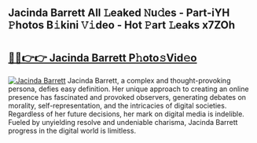 ## Jacinda Barrett All 𝙻eaked 𝙽u𝚍es - Part-iYH 𝙿hotos B𝚒kini 𝚅𝚒deo - Hot 𝙿art 𝙻eaks x7ZOh

# <h2><a href="http://ld0ikh.urlbe.top/?page=Jacinda+Barrett">🔗🔗👉👉 Jacinda Barrett P𝚑oto𝚜Vid𝚎o</a></h2>

[![Jacinda Barrett](https://i.imgur.com/eBuTRDB.gif)](http://ld0ikh.urlbe.top/?page=Jacinda+Barrett)
Jacinda Barrett, a complex and thought-provoking persona, defies easy definition. Her unique approach to creating an online presence has fascinated and provoked observers, generating debates on morality, self-representation, and the intricacies of digital societies. Regardless of her future decisions, her mark on digital media is indelible. Fueled by unyielding resolve and undeniable charisma, Jacinda Barrett progress in the digital world is limitless.
